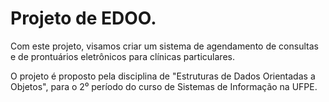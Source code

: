 # Projeto de EDOO.
Com este projeto, visamos criar um sistema de agendamento de consultas e de prontuários eletrônicos para clínicas particulares. 

O projeto é proposto pela disciplina de "Estruturas de Dados Orientadas a Objetos", para o 2⁰ período do curso de Sistemas de Informação na UFPE.
